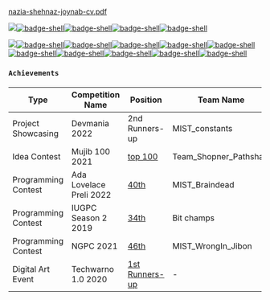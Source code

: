 
[nazia-shehnaz-joynab-cv.pdf](https://github.com/Geek-a-Byte/Geek-a-Byte/files/10302309/nazia-shehnaz-joynab-cv.pdf)

<!-- <img
  src="https://cr-ss-service.azurewebsites.net/api/ScreenShot?widget=portfolio&username=geek-a-byte&max-items=4&dates=false&style=--item-bg-color:%23fff;--item-border-radius:5px;--title-font-size:10px;--description-font-size:8px;--tag-font-size:8px;--link-font-size:8px;--logo-size:15px;--logo-margin:10px"
/> -->

<img src="https://img.shields.io/badge/About Me-8a2be2?style=flat-square&logo=plex&logoColor=FFFFFF">[![badge-shell](https://img.shields.io/badge/Portfolio-211e1b?style=flat-square&logo=gnu-bash&logoColor=8a2be2&labelColor=211e1b)](https://nazia-shehnaz.netlify.app/)[![badge-shell](https://img.shields.io/badge/Blog-211e1b?style=flat-square&logo=gnu-bash&logoColor=8a2be2&labelColor=211e1b)](https://geek-a-byte.github.io/)[![badge-shell](https://img.shields.io/badge/Resume-211e1b?style=flat-square&logo=gnu-bash&logoColor=8a2be2&labelColor=211e1b)](https://github.com/Geek-a-Byte/Geek-a-Byte/files/8364038/Resume.of.Nazia.Shehnaz.Joynab.pdf)[![badge-shell](https://img.shields.io/badge/CodersRank-211e1b?style=flat-square&logo=gnu-bash&logoColor=8a2be2&labelColor=211e1b)](https://profile.codersrank.io/user/geek-a-byte)


<img src="https://img.shields.io/badge/Notes-8a2be2?style=flat-square&logo=plex&logoColor=FFFFFF">[![badge-shell](https://img.shields.io/badge/OOP-211e1b?style=flat-square&logo=gnu-bash&logoColor=8a2be2&labelColor=211e1b)](https://github.com/Geek-a-Byte/OOP)[![badge-shell](https://img.shields.io/badge/Python-211e1b?style=flat-square&logo=gnu-bash&logoColor=8a2be2&labelColor=211e1b)](https://github.com/Geek-a-Byte/PyHaxx)[![badge-shell](https://img.shields.io/badge/Networking-211e1b?style=flat-square&logo=gnu-bash&logoColor=8a2be2&labelColor=211e1b)](https://github.com/Geek-a-Byte/Networking)[![badge-shell](https://img.shields.io/badge/SQL-211e1b?style=flat-square&logo=gnu-bash&logoColor=8a2be2&labelColor=211e1b)](https://github.com/Geek-a-Byte/sql-practice)[![badge-shell](https://img.shields.io/badge/OS-211e1b?style=flat-square&logo=gnu-bash&logoColor=8a2be2&labelColor=211e1b)](https://docs.google.com/document/d/1E80sN9LdFAOZAzlJTFtA_E9qLYEQXq-aHApknUMNqW0/edit?usp=sharing)[![badge-shell](https://img.shields.io/badge/CSES-211e1b?style=flat-square&logo=gnu-bash&logoColor=8a2be2&labelColor=211e1b)](https://github.com/Geek-a-Byte/CSES)[![badge-shell](https://img.shields.io/badge/LeetCode-211e1b?style=flat-square&logo=gnu-bash&logoColor=8a2be2&labelColor=211e1b)](https://github.com/Geek-a-Byte/Leetcode-Solutions)[![badge-shell](https://img.shields.io/badge/CP-211e1b?style=flat-square&logo=gnu-bash&logoColor=8a2be2&labelColor=211e1b)](https://github.com/Geek-a-Byte/CP)[![badge-shell](https://img.shields.io/badge/Artificial-Intelligence-211e1b?style=flat-square&logo=gnu-bash&logoColor=8a2be2&labelColor=211e1b)](https://github.com/Geek-a-Byte/Artificial-Intelligence)[![badge-shell](https://img.shields.io/badge/ML-211e1b?style=flat-square&logo=gnu-bash&logoColor=8a2be2&labelColor=211e1b)](https://docs.google.com/document/d/1kRamKukoVxLuGjOsVhRH3_EK75w3Q8oUQByNzcYpfN4/edit?usp=sharing)

<!--
[![badge-shell](https://img.shields.io/badge/DSA-211e1b?style=flat-square&logo=gnu-bash&logoColor=8a2be2&labelColor=211e1b)](https://github.com/Geek-a-Byte/DSA)
-->

### ```Achievements```
<h5>

| Type                | Competition Name        | Position                                       | Team Name              | Project Name      | 
| -------------       | ----------------------- | ---------------------------------------------- | ---------------------- | ----------------- |
| Project Showcasing  | Devmania 2022           | 2nd Runners-up                                 | MIST_constants         | Shohay            | 
| Idea Contest        | Mujib 100 2021          | [top 100](https://tinyurl.com/2hxqerdd)        | Team_Shopner_Pathshala | Shopner_Pathshala | 
| Programming Contest | Ada Lovelace Preli 2022 | [40th](https://tinyurl.com/2qxu6jfe)           | MIST_Braindead         | -                 | 
| Programming Contest | IUGPC Season 2 2019     | [34th](https://tinyurl.com/2hseyhcl)           | Bit champs             | -                 | 
| Programming Contest | NGPC 2021               | [46th](https://tinyurl.com/2zpc44fx)           | MIST_WrongIn_Jibon     | -                 | 
| Digital Art Event   | Techwarno 1.0 2020      | [1st Runners-up](https://tinyurl.com/2qfhh9bf) | -                      | -                 |

</h5>
